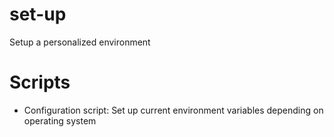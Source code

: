 # set-up
Setup a personalized environment  

# Scripts
* Configuration script: Set up current environment variables depending on operating system  
